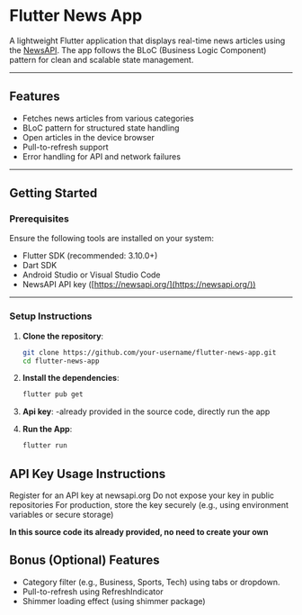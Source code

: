 # Flutter News App

A lightweight Flutter application that displays real-time news articles using the [NewsAPI](https://newsapi.org/). The app follows the BLoC (Business Logic Component) pattern for clean and scalable state management.

---

## Features

- Fetches news articles from various categories
- BLoC pattern for structured state handling
- Open articles in the device browser
- Pull-to-refresh support
- Error handling for API and network failures

---

## Getting Started

### Prerequisites

Ensure the following tools are installed on your system:

- Flutter SDK (recommended: 3.10.0+)
- Dart SDK
- Android Studio or Visual Studio Code
- NewsAPI API key ([https://newsapi.org/](https://newsapi.org/))

---

### Setup Instructions

1. **Clone the repository**:
   ```bash
   git clone https://github.com/your-username/flutter-news-app.git
   cd flutter-news-app


2. **Install the dependencies**:
   ```bash
   flutter pub get


3. **Api key**:
   -already provided in the source code, directly run the app


4. **Run the App**:
   ```bash
   flutter run


## API Key Usage Instructions
Register for an API key at newsapi.org
Do not expose your key in public repositories
For production, store the key securely (e.g., using environment variables or secure storage)

**In this source code its already provided, no need to create your own**



## Bonus (Optional) Features

- Category filter (e.g., Business, Sports, Tech) using tabs or dropdown. 
- Pull-to-refresh using RefreshIndicator 
- Shimmer loading effect (using shimmer package)

